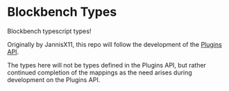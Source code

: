 # Blockbench Types <!-- [![npm version](https://img.shields.io/npm/v/blockbench-types)](https://www.npmjs.com/package/blockbench-types) -->

Blockbench typescript types!

Originally by JannisX11, this repo will follow the development of the [Plugins API](https://github.com/MaxTheMooshroom/bb-plugin-api).

The types here will not be types defined in the Plugins API, but rather continued completion of the mappings as the need arises during
development on the Plugins API.
